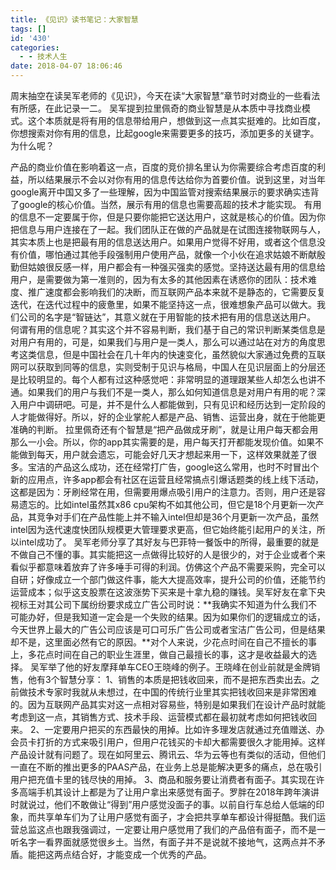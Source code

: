 ```yaml
---
title: 《见识》读书笔记：大家智慧
tags: []
id: '430'
categories:
  - - 技术人生
date: 2018-04-07 18:06:46
---
```


周末抽空在读吴军老师的《见识》，今天在读“大家智慧”章节时对商业的一些看法有所感，在此记录一二。 吴军提到拉里佩奇的商业智慧是从本质中寻找商业模式。这个本质就是将有用的信息带给用户，想做到这一点其实挺难的。比如百度，你想搜索对你有用的信息，比起google来需要更多的技巧，添加更多的关键字。为什么呢？
<!-- more -->
产品的商业价值在影响着这一点，百度的竞价排名里认为你需要综合考虑百度的利益，所以结果展示不会以对你有用的信息传达给你为首要价值。说到这里，对当年google离开中国又多了一些理解，因为中国监管对搜索结果展示的要求确实违背了google的核心价值。当然，展示有用的信息也需要高超的技术才能实现。 有用的信息不一定要属于你，但是只要你能把它送达用户，这就是核心的价值。因为你把信息与用户连接在了一起。我们团队正在做的产品就是在试图连接物联网与人，其实本质上也是把最有用的信息送达用户。如果用户觉得不好用，或者这个信息没有价值，哪怕通过其他手段强制用户使用产品，就像一个小伙在追求姑娘不断献殷勤但姑娘很反感一样，用户都会有一种强买强卖的感觉。坚持送达最有用的信息给用户，是需要做为第一准则的，因为有太多的其他因素在诱惑你的团队：技术难度、推广速度都会影响我们的决断，而互联网产品本来就不是静态的，它需要反复迭代，在迭代过程中的疲惫里，如果不能坚持这一点，很难想象产品可以做大。我们公司的名字是“智链达”，其意义就在于用智能的技术把有用的信息送达用户。 何谓有用的信息呢？其实这个并不容易判断，我们基于自己的常识判断某类信息是对用户有用的，可是，如果我们与用户是一类人，那么可以通过站在对方的角度思考这类信息，但是中国社会在几十年内的快速变化，虽然貌似大家通过免费的互联网可以获取到同等的信息，实则受制于见识与格局，中国人在见识层面上的分层还是比较明显的。每个人都有过这种感觉吧：非常明显的道理跟某些人却怎么也讲不通。如果我们的用户与我们不是一类人，那么如何知道信息是对用户有用的呢？深入用户中调研吧。可是，并不是什么人都能做到，只有见识和经历达到一定阶段的人才能做得好。所以，好的企业掌舵人都是产品、销售、运营出身，就在于他能更准确的判断。 拉里佩奇还有个智慧是“把产品做成牙刷”，就是让用户每天都会用那么一小会。所以，你的app其实需要的是，用户每天打开都能发现价值。如果不能做到每天，用户就会遗忘，可能会好几天才想起来用一下，这样效果就差了很多。宝洁的产品这么成功，还在经常打广告，google这么常用，也时不时冒出个新的应用点，许多app都会有社区在运营且经常搞点引爆话题类的线上线下活动，这都是因为：牙刷经常在用，但需要用爆点吸引用户的注意力。否则，用户还是容易遗忘的。比如intel虽然其x86 cpu架构不如其他公司，但它是18个月更新一次产品，其竞争对手们在产品性能上并不输入intel但却是36个月更新一次产品，虽然intel因为迭代速度快团队规模更大管理要求更高，但它始终能引起用户的关注，所以intel成功了。 吴军老师分享了其好友与巴菲特一餐饭中的所得，最重要的就是不做自己不懂的事。其实能把这一点做得比较好的人是很少的，对于企业或者个来看似乎都意味着放弃了许多唾手可得的利润。仿佛这个产品不需要采购，完全可以自研；好像成立一个部门做这件事，能大大提高效率，提升公司的价值，还能节约运营成本；似乎这支股票在这波涨势下买来是十拿九稳的赚钱。吴军好友在拿下央视标王对其公司下属纷纷要求成立广告公司时说：**我确实不知道为什么我们不可能办好，但是我知道一定会是一个失败的结果。因为如果你们的逻辑成立的话，今天世界上最大的广告公司应该是可口可乐广告公司或者宝洁广告公司，但是结果却不是，这里面必然有它的原因。**对个人来说，少花点时间在自己不擅长的事上，多花点时间在自己的职业生涯里，做自己最擅长的事，这才是收益最大的选择。 吴军举了他的好友摩拜单车CEO王晓峰的例子。王晓峰在创业前就是金牌销售，他有3个智慧分享： 1、销售的本质是把钱收回来，而不是把东西卖出去。之前做技术专家时我就从未想过，在中国的传统行业里其实把钱收回来是非常困难的。因为互联网产品其实对这一点相对容易些，特别是如果我们在设计产品时就能考虑到这一点，其销售方式、技术手段、运营模式都在最初就考虑如何把钱收回来。 2、一定要用户把买的东西最快的用掉。比如许多理发店就通过充值赠送、办会员卡打折的方式来吸引用户，但用户花钱买的卡却大都需要很久才能用掉。这样产品设计就有问题了。现在如阿里云、腾讯云、华为云等也有类似的活动，但他们一直在不断的推出更多的PAAS产品，在业务上总是能解决更多的痛点，总在吸引用户把充值卡里的钱尽快的用掉。 3、商品和服务要让消费者有面子。其实现在许多高端手机其设计上都是为了让用户拿出来感觉有面子。罗胖在2018年跨年演讲时就说过，他们不敢做让“得到”用户感觉没面子的事。以前自行车总给人低端的印象，而共享单车们为了让用户感觉有面子，才会把共享单车都设计得挺酷。我们运营总监这点也跟我强调过，一定要让用户感觉用了我们的产品倍有面子，而不是一听名字一看界面就感觉很乡土。当然，有面子并不是说就不接地气，这两点并不矛盾。能把这两点结合好，才能变成一个优秀的产品。